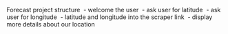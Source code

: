 Forecast project structure
 - welcome the user
 - ask user for latitude
 - ask user for longitude
 - latitude and longitude into the scraper link
 - display more details about our location
